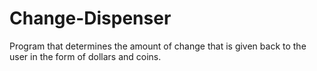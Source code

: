 # Change-Dispenser
Program that determines the amount of change that is given back to the user in the form of dollars and coins.
